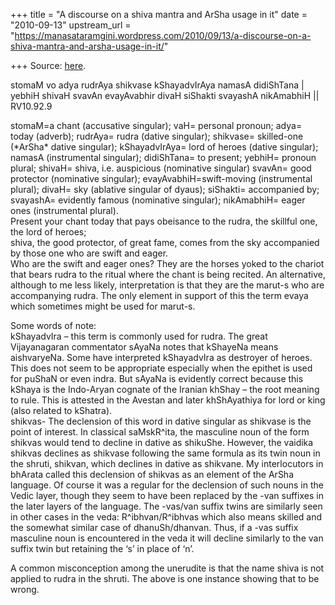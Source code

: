 +++
title = "A discourse on a shiva mantra and ArSha usage in it"
date = "2010-09-13"
upstream_url = "https://manasataramgini.wordpress.com/2010/09/13/a-discourse-on-a-shiva-mantra-and-arsha-usage-in-it/"

+++
Source: [here](https://manasataramgini.wordpress.com/2010/09/13/a-discourse-on-a-shiva-mantra-and-arsha-usage-in-it/).

stomaM vo adya rudrAya shikvase kShayadvIrAya namasA didiShTana \|  
yebhiH shivaH svavAn evayAvabhir divaH siShakti svayashA nikAmabhiH \|\|
RV10.92.9

stomaM=a chant (accusative singular); vaH= personal pronoun; adya= today
(adverb); rudrAya= rudra (dative singular); shikvase= skilled-one
(\*ArSha\* dative singular); kShayadvIrAya= lord of heroes (dative
singular); namasA (instrumental singular); didiShTana= to present;
yebhiH= pronoun plural; shivaH= shiva, i.e. auspicious (nominative
singular) svavAn= good protector (nominative singular);
evayAvabhiH=swift-moving (instrumental plural); divaH= sky (ablative
singular of dyaus); siShakti= accompanied by; svayashA= evidently famous
(nominative singular); nikAmabhiH= eager ones (instrumental plural).  
Present your chant today that pays obeisance to the rudra, the skillful
one, the lord of heroes;  
shiva, the good protector, of great fame, comes from the sky accompanied
by those one who are swift and eager.  
Who are the swift and eager ones? They are the horses yoked to the
chariot that bears rudra to the ritual where the chant is being recited.
An alternative, although to me less likely, interpretation is that they
are the marut-s who are accompanying rudra. The only element in support
of this the term evaya which sometimes might be used for marut-s.

Some words of note:  
kShayadvIra – this term is commonly used for rudra. The great
Vijayanagaran commentator sAyaNa notes that kShayeNa means aishvaryeNa.
Some have interpreted kShayadvIra as destroyer of heroes. This does not
seem to be appropriate especially when the epithet is used for puShaN or
even indra. But sAyaNa is evidently correct because this kShaya is the
Indo-Aryan cognate of the Iranian khShay – the root meaning to rule.
This is attested in the Avestan and later khShAyathiya for lord or king
(also related to kShatra).  
shikvas- The declension of this word in dative singular as shikvase is
the point of interest. In classical saMskR^ita, the masculine noun of
the form shikvas would tend to decline in dative as shikuShe. However,
the vaidika shikvas declines as shikvase following the same formula as
its twin noun in the shruti, shikvan, which declines in dative as
shikvane. My interlocutors in bhArata called this declension of shikvas
as an element of the ArSha language. Of course it was a regular for the
declension of such nouns in the Vedic layer, though they seem to have
been replaced by the -van suffixes in the later layers of the language.
The -vas/van suffix twins are similarly seen in other cases in the veda:
R^ibhvan/R^ibhvas which also means skilled and the somewhat similar case
of dhanuSh/dhanvan. Thus, if a -vas suffix masculine noun is encountered
in the veda it will decline similarly to the van suffix twin but
retaining the ‘s’ in place of ‘n’.

A common misconception among the unerudite is that the name shiva is not
applied to rudra in the shruti. The above is one instance showing that
to be wrong.

